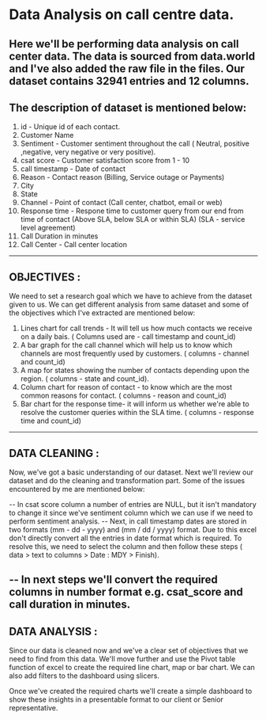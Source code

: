 # Data Analysis on call centre data.

Here we'll be performing data analysis on call center data. The data is sourced from data.world and I've also added the raw file in the files.
Our dataset contains 32941 entries and 12 columns. 
-----------------------------------------------------------------------------------------------------------------------------------------------------------------------
The description of dataset is mentioned below:
-----------------------------------------------------------------------------------------------------------------------------------------------------------------------
1. id - Unique id of each contact.
2. Customer Name
3. Sentiment - Customer sentiment throughout the call ( Neutral, positive ,negative, very negative or very positive).
4. csat score - Customer satisfaction score from 1 - 10
5. call timestamp - Date of contact
6. Reason -  Contact reason (Billing, Service outage or Payments)
7. City
8. State
9. Channel - Point of contact (Call center, chatbot, email or web)
10. Response time - Respone time to customer query from our end from time of contact (Above SLA, below SLA or within SLA) (SLA - service level agreement)
11. Call Duration in minutes
12. Call Center - Call center location
-----------------------------------------------------------------------------------------------------------------------------------------------------------------------
OBJECTIVES : 
----------------------------------------------------------------------------------------------------------------------------------------------------------------------
We need to set a research goal which we have to achieve from the dataset given to us. We can get different analysis from same dataset and some of the objectives which I've extracted are mentioned below:

1. Lines chart for call trends - It will tell us how much contacts we receive on a daily bais. ( Columns used are - call timestamp and count_id)
2. A bar graph for the call channel which will help us to know which channels are most frequently used by customers. ( columns - channel and count_id)
3. A map for states showing the number of contacts depending upon the region. ( columns - state and count_id).
4. Column chart for reason of contact -  to know which are the most common reasons for contact. ( columns - reason and count_id)
5. Bar chart for the response time- it will inform us whether we're able to resolve the customer queries within the SLA time. ( columns - response time and count_id)
-----------------------------------------------------------------------------------------------------------------------------------------------------------------------
DATA CLEANING : 
----------------------------------------------------------------------------------------------------------------------------------------------------------------------
Now, we've got a basic understanding of our dataset. Next we'll review our dataset and do the cleaning and transformation part. Some of the issues encountered by me are mentioned below:

-- In csat score column a number of entries are NULL, but it isn't mandatory to change it since we've sentiment column which we can use if we need to perform sentiment analysis. 
-- Next, in call timestamp dates are stored in two formats (mm - dd - yyyy) and (mm / dd / yyyy) format. Due to this excel don't directly convert all the entries in date format which is required. To resolve this, we need to select the column and then follow these steps ( data > text to columns > Date : MDY > Finish).

-- In next steps we'll convert the required columns in number format e.g. csat_score and call duration in minutes.
-----------------------------------------------------------------------------------------------------------------------------------------------------------------------
DATA ANALYSIS : 
----------------------------------------------------------------------------------------------------------------------------------------------------------------------
Since our data is cleaned now and we've a clear set of objectives that we need to find from this data. We'll move further and use the Pivot table function of excel to create the required line chart, map or bar chart. We can also add filters to the dashboard using slicers.

Once we've created the required charts we'll create a simple dashboard to show these insights in a presentable format to our client or Senior representative. 
